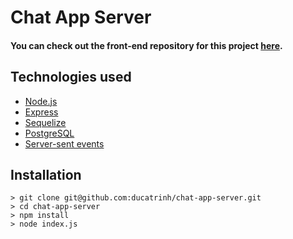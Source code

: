 # Chat App Server

#### You can check out the front-end repository for this project [here](https://github.com/ducatrinh/chat-app-client).

## Technologies used

-   [Node.js](https://www.nodejs.org)
-   [Express](https://www.reactjs.org)
-   [Sequelize](https://www.sequelize.org)
-   [PostgreSQL](https://www.postgresql.org)
-   [Server-sent events](https://developer.mozilla.org/en-US/docs/Web/API/Server-sent_events/Using_server-sent_events)

## Installation

```
> git clone git@github.com:ducatrinh/chat-app-server.git
> cd chat-app-server
> npm install
> node index.js
```
